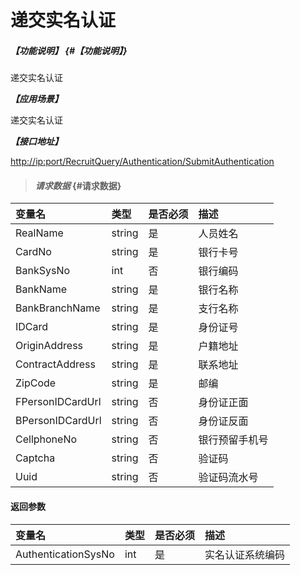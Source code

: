 # 递交实名认证

##### _【功能说明】_ {#【功能说明】}

递交实名认证

_**【应用场景】**_

递交实名认证

_**【接口地址】**_

[http://ip:port/RecruitQuery/Authentication/SubmitAuthentication](http://ip:port/RecruitQuery/Authentication/SubmitAuthentication)

> #### _请求数据_ {#请求数据}

| 变量名 | 类型 | 是否必须 | 描述 |
| :--- | :--- | :--- | :--- |
| RealName | string | 是 | 人员姓名 |
| CardNo | string | 是 | 银行卡号 |
| BankSysNo | int | 否 | 银行编码 |
| BankName | string | 是 | 银行名称 |
| BankBranchName | string | 是 | 支行名称 |
| IDCard | string | 是 | 身份证号 |
| OriginAddress | string | 是 | 户籍地址 |
| ContractAddress | string | 是 | 联系地址 |
| ZipCode | string | 是 | 邮编 |
| FPersonIDCardUrl | string | 否 | 身份证正面 |
| BPersonIDCardUrl | string | 否 | 身份证反面 |
| CellphoneNo | string | 否 | 银行预留手机号 |
| Captcha | string | 否 | 验证码 |
| Uuid | string | 否| 验证码流水号 |


#### 返回参数

| 变量名 | 类型 | 是否必须 | 描述 |
| :--- | :--- | :--- | :--- |
| AuthenticationSysNo | int | 是 | 实名认证系统编码 |



